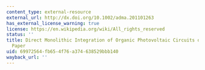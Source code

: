 ```yaml
---
content_type: external-resource
external_url: http://dx.doi.org/10.1002/adma.201101263
has_external_license_warning: true
license: https://en.wikipedia.org/wiki/All_rights_reserved
status: ''
title: Direct Monolithic Integration of Organic Photovoltaic Circuits on Unmodified
  Paper
uid: 69972564-fb65-4f76-a374-638529bbb140
wayback_url: ''
---
```

